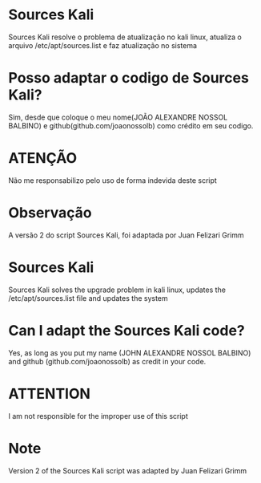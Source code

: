 # Sources Kali

Sources Kali resolve o problema de atualização no kali linux, atualiza o arquivo /etc/apt/sources.list e faz atualização no sistema

# Posso adaptar o codigo de Sources Kali?

Sim, desde que coloque o meu nome(JOÃO ALEXANDRE NOSSOL BALBINO) e github(github.com/joaonossolb) como crédito em seu codigo.

# ATENÇÃO

Não me responsabilizo pelo uso de forma indevida deste script

# Observação

A versão 2 do script Sources Kali, foi adaptada por Juan Felizari Grimm

# Sources Kali

Sources Kali solves the upgrade problem in kali linux, updates the /etc/apt/sources.list file and updates the system

# Can I adapt the Sources Kali code?

Yes, as long as you put my name (JOHN ALEXANDRE NOSSOL BALBINO) and github (github.com/joaonossolb) as credit in your code.

# ATTENTION

I am not responsible for the improper use of this script

# Note

Version 2 of the Sources Kali script was adapted by Juan Felizari Grimm
